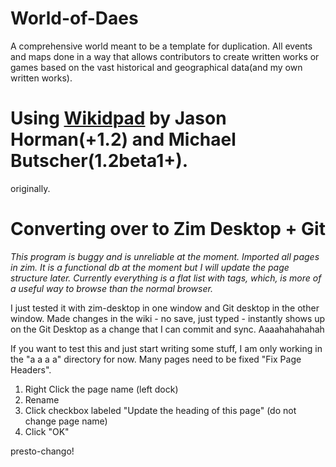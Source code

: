 # World-of-Daes
A comprehensive world meant to be a template for duplication. All events and maps done in a way that allows contributors to create written works or games based on the vast historical and geographical data(and my own written works).

# Using [Wikidpad](http://wikidpad.sourceforge.net/) by Jason Horman(+1.2) and Michael Butscher(1.2beta1+).
originally.

# Converting over to Zim Desktop + Git
*This program is buggy and is unreliable at the moment. Imported all pages in zim. It is a functional db at the moment but I will update the page structure later. Currently everything is a flat list with tags, which, is more of a useful way to browse than the normal browser.*

I just tested it with zim-desktop in one window and Git desktop in the other window. Made changes in the wiki - no save, just typed - instantly shows up on the Git Desktop as a change that I can commit and sync. Aaaahahahahah

If you want to test this and just start writing some stuff, I am only working in the "a a a a" directory for now. Many pages need to be fixed "Fix Page Headers".
1) Right Click the page name (left dock)
2) Rename
3) Click checkbox labeled "Update the heading of this page" (do not change page name)
4) Click "OK"

presto-chango!
